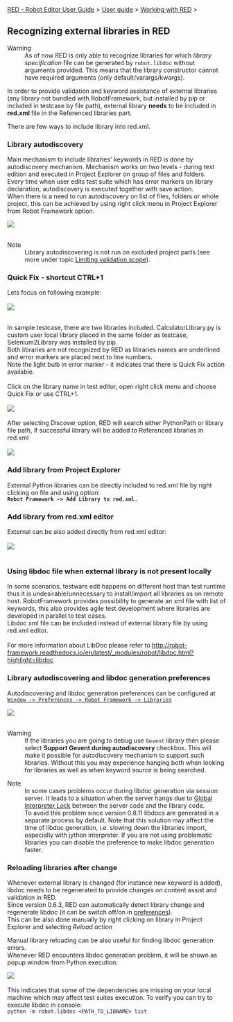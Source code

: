 <html>
<head>
<link href="PLUGINS_ROOT/org.robotframework.ide.eclipse.main.plugin.doc.user/help/style.css" rel="stylesheet" type="text/css"/>
</head>
<body>
<a href="RED/../../../../help/index.html">RED - Robot Editor User Guide</a> &gt; <a href="RED/../../../../help/user_guide/user_guide.html">User guide</a> &gt; <a href="RED/../../../../help/user_guide/working_with_RED.html">Working with RED</a> &gt; 
<h2>Recognizing external libraries in RED</h2>
<dl class="warning">
<dt>Warning</dt>
<dd>As of now RED is only able to recognize libraries for which <i>library specification</i> file can be generated
   by <code>robot.libdoc</code> without arguments provided. This means that the library constructor
   cannot have required arguments (only default/varargs/kwargs).
   </dd>
</dl>
<p>In order to provide validation and keyword assistance of external libraries (any library not bundled with 
RobotFramework, but installed by pip or included in testcase by file path), external library <b>needs</b> to be 
included in <b> red.xml </b> file in the Referenced libraries part.</p>
<p>There are few ways to include library into red.xml.</p>
<h3>Library autodiscovery</h3>
<p>Main mechanism to include libraries' keywords in RED is done by autodiscovery mechanism. Mechanism works on two 
levels - during test edition and executed in Project Explorer on group of files and folders.<br/>
Every time when user edits test suite which has error markers on library declaration, autodiscovery is executed 
together with save action.<br/>
When there is a need to run autodiscovery on list of files, folders or whole project, this can be achieved by using 
right click menu in Project Explorer from Robot Framework option.</p>
<img src="images/autodiscovery_menu.png"/> <br/><br/>
<dl class="note">
<dt>Note</dt>
<dd>Library autodiscovering is not run on excluded project parts (see more under topic 
   <a href="../validation/scope.html">Limiting validation scope</a>).
   </dd>
</dl>
<h3>Quick Fix - shortcut CTRL+1</h3>
Lets focus on following example:
<br/><br/><img src="images/unknown_libs.png"/> <br/><br/>

In sample testcase, there are two libraries included. CalculatorLibrary.py is custom user local library placed in the 
same folder as testcase, Selenium2Library was installed by pip.<br/>
Both libraries are not recognized by RED as libraries names are underlined and error markers are placed next to line 
numbers. <br/>
Note the light bulb in error marker - it indicates that there is Quick Fix action available.  
<br/>Click on the library name in test editor, open right click menu and choose Quick Fix or use CTRL+1.
<br/><br/><img src="images/autodiscovery_quick_fix.png"/> <br/><br/>
After selecting Discover option, RED will search either PythonPath or library file path, if successful library will 
be added to Referenced libraries in red.xml 
<br/><br/><img src="images/reference_libs.png"/><br/>
<h3>Add library from Project Explorer</h3>
External Python libraries can be directly included to red.xml file by right clicking on file and using option:<br/>
<b><code>Robot Framework -> Add Library to red.xml.</code></b>
<h3>Add library from red.xml editor</h3>
External can be also added directly from red.xml editor:<br/><br/>
<img src="images/library_add.gif"/> <br/><br/>
<h3>Using libdoc file when external library is not present locally</h3>

In some scenarios, testware edit happens on different host than test runtime thus it is undesirable/unnecessary to 
install/import all libraries as on remote host. RobotFramework provides possibility to generate an xml file with list 
of keywords, this also provides agile test development where libraries are developed in parallel to test cases.<br/>
Libdoc xml file can be included instead of external library file by using red.xml editor.<br/><br/>
For more information about LibDoc please refer to <a class="external" href="http://robot-framework.readthedocs.io/en/latest/_modules/robot/libdoc.html?highlight=libdoc" target="_blank">http://robot-framework.readthedocs.io/en/latest/_modules/robot/libdoc.html?highlight=libdoc</a> <br/>
<h3>Library autodiscovering and libdoc generation preferences</h3>
<p>Autodiscovering and libdoc generation preferences can be configured at <code><a class="command" href="javascript:executeCommand('org.eclipse.ui.window.preferences(preferencePageId=org.robotframework.ide.eclipse.main.plugin.preferences.libraries)')">
Window -> Preferences -> Robot Framework -> Libraries</a></code></p>
<img src="images/libraries_preferences.png"/> <br/><br/>
<dl class="warning">
<dt>Warning</dt>
<dd>If the libraries you are going to debug use <code>Gevent</code> library then please select <b>Support Gevent 
       during autodiscovery</b> checkbox. This will make it possible for autodiscovery mechanism to support such libraries. 
       Without this you may experience hanging both when looking for libraries as well as when keyword source
       is being searched.
       </dd>
</dl>
<dl class="note">
<dt>Note</dt>
<dd>In some cases problems occur during libdoc generation via session server. It leads to a situation when the 
	   server hangs due to 
	   <a class="external" href="https://wiki.python.org/moin/GlobalInterpreterLock" target="_blank">Global Interpreter Lock</a>
	   between the server code and the library code.<br/> 
	   To avoid this problem since version 0.8.11 libdocs are generated in a separate process by default. Note that this solution
	   may affect the time of libdoc generation, i.e. slowing down the libraries import, especially with jython interpreter.
	   If you are not using problematic libraries you can disable the preference to make libdoc generation faster.
	   </dd>
</dl>
<h3>Reloading libraries after change</h3>

Whenever external library is changed (for instance new keyword is added), libdoc needs to be regenerated to provide 
changes on content assist and validation in RED.<br/>
Since version 0.6.3, RED can automatically detect library change and regenerate libdoc (it can be switch off/on in 
<a class="command" href="javascript:executeCommand('org.eclipse.ui.window.preferences(preferencePageId=org.robotframework.ide.eclipse.main.plugin.preferences.libraries)')">preferences</a>).<br/>
This can be also done manually by right clicking on library in Project Explorer and selecting <i>Reload action</i>
<p>Manual library reloading can be also useful for finding libdoc generation errors.<br/>
Whenever RED encounters libdoc generation problem, it will be shown as popup window from Python execution:</p>
<img src="images/libdoc_error.png"/> <br/><br/>
This indicates that some of the dependencies are missing on your local machine which may affect test suites execution.    
To verify you can try to execute libdoc in console:<br/>
<code>python -m robot.libdoc &lt;PATH_TO_LIBNAME&gt; list </code>
</body>
</html>
